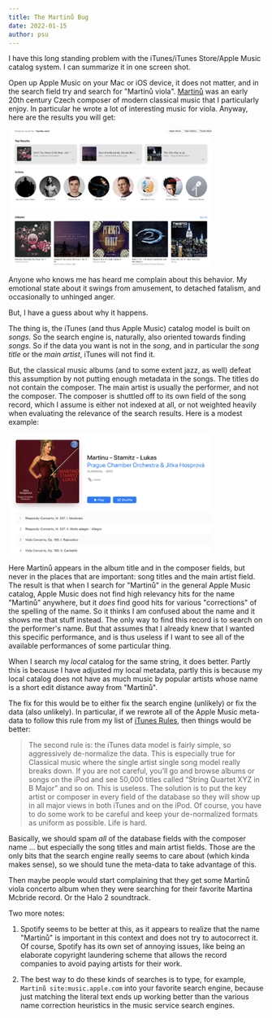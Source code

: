 ```yaml
---
title: The Martinů Bug
date: 2022-01-15
author: psu
---
```


I have this long standing problem with the iTunes/iTunes Store/Apple Music catalog system.
I can summarize it in one screen shot.

Open up Apple Music on your Mac or iOS device, it does not matter, and in the search field
try and search for "Martinů viola".
[Martinů](https://en.wikipedia.org/wiki/Bohuslav_Martinů) was an early 20th century Czech
composer of modern classical music that I particularly enjoy. In particular he wrote a lot
of interesting music for viola. Anyway, here are the results you will get:

> <a href="../images/martinu.png">
<img src="../images/martinu.png" width=400></a>

Anyone who knows me has heard me complain about this behavior. My emotional state about it
swings from amusement, to detached fatalism, and occasionally to unhinged anger.

But, I have a guess about why it happens.

The thing is, the iTunes (and thus Apple Music) catalog model is built on _songs_. So the
search engine is, naturally, also oriented towards finding _songs_. So if the data you
want is not in the _song_, and in particular the _song title_ or the _main artist_, iTunes
will not find it.

But, the classical music albums (and to some extent jazz, as well) defeat this assumption
by not putting enough metadata in the songs. The titles do not contain the composer. The
main artist is usually the performer, and not the composer. The composer is shuttled off
to its own field of the song record, which I assume is either not indexed at all, or not
weighted heavily when evaluating the relevance of the search results. Here is a modest
example:

> <a href="../images/martinu-viola.png">
<img src="../images/martinu-viola.png" width=400></a>

Here Martinů appears in the album title and in the composer fields, but never in the
places that are important: song titles and the main artist field. The result is that when
I search for "Martinů" in the general Apple Music catalog, Apple Music does not find high
relevancy hits for the name "Martinů" anywhere, but it _does_ find good hits for various
"corrections" of the spelling of the name. So it thinks I am confused about the name and
it shows me that stuff instead. The only way to find this record is to search on the
performer's name. But that assumes that I already knew that I wanted this specific
performance, and is thus useless if I want to see all of the available performances of
some particular thing.

When I search my _local_ catalog for the same string, it does better. Partly this is
because I have adjusted my local metadata, partly this is because my local catalog does
not have as much music by popular artists whose name is a short edit distance away from
"Martinů". 

The fix for this would be to either fix the search engine (unlikely) or fix the data (also
unlikely). In
particular, if we rewrote all of the Apple Music meta-data to follow this rule from my
list of [iTunes Rules](itunes-rules.html), then things would be better:

> The second rule is: the iTunes data model is fairly simple, so aggressively de-normalize
the data. This is especially true for Classical music where the single artist single song
model really breaks down. If you are not careful, you’ll go and browse albums or songs on
the iPod and see 50,000 titles called “String Quartet XYZ in B Major” and so on. This is
useless. The solution is to put the key artist or composer in every field of the database
so they will show up in all major views in both iTunes and on the iPod. Of course, you
have to do some work to be careful and keep your de-normalized formats as uniform as
possible. Life is hard.

Basically, we should spam _all_ of the database fields with the composer name ... but
especially the song titles and main artist fields. Those are the only bits that the search
engine really seems to care about (which kinda makes sense), so we should tune the
meta-data to take advantage of this.

Then maybe people would start complaining that they get some Martinů viola concerto album
when they were searching for their favorite Martina Mcbride record. Or the Halo 2
soundtrack.

Two more notes: 

1. Spotify seems to be better at this, as it appears to realize that the name "Martinů" is
   important in this context and does not try to autocorrect it. Of course, Spotify has
   its own set of annoying issues, like being an elaborate copyright laundering scheme
   that allows the record companies to avoid paying artists for their work.

2. The best way to do these kinds of searches is to type, for example, `Martinů
   site:music.apple.com` into your favorite search engine, because just matching the
   literal text ends up working better than the various name correction heuristics in the
   music service search engines.

